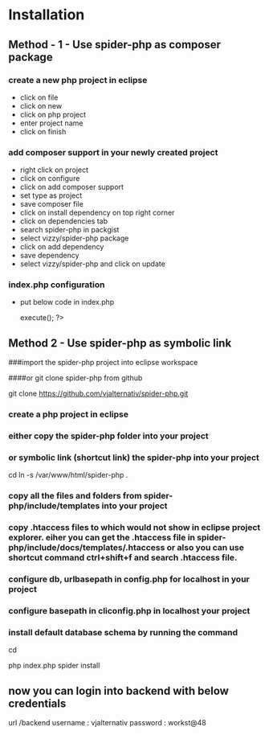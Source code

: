 # Installation

## Method - 1 - Use spider-php as composer package

### create a new php project in eclipse
* click on file
* click on new
* click on php project
* enter project name
* click on finish

### add composer support in your newly created project
* right click on project
* click on configure
* click on add composer support
* set type as project
* save composer file
* click on install dependency on top right corner
* click on dependencies tab
* search spider-php in packgist
* select vizzy/spider-php package
* click on add dependency
* save dependency
* select vizzy/spider-php and click on update


### index.php configuration

* put below code in index.php

	<?php
	set_time_limit(0);
	ini_set("memory_limit", - 1);
	set_include_path(__DIR__);
	require_once 'vendor/autoload.php';
	require_once 'vendor/vizzy/spider-php/libs/lib_framework.php';
	$fw = new lib_framework();
	$fw->execute();
	?>




## Method 2 - Use spider-php as symbolic link

###import the spider-php project into eclipse workspace

####or git clone spider-php from github

git clone https://github.com/vjalternativ/spider-php.git
 
 

### create a php project in eclipse 

### either copy the spider-php folder into your project 

### or symbolic link (shortcut link) the spider-php into your project

cd <your-project-folder>
ln -s /var/www/html/spider-php .

### copy all the files and folders from spider-php/include/templates into your project


### copy .htaccess files to which would not show in eclipse project explorer. eiher you can get the .htaccess file in spider-php/include/docs/templates/.htaccess or also you can use shortcut command ctrl+shift+f and search .htaccess file.

### configure db, urlbasepath in config.php for localhost in your project

### configure basepath in cliconfig.php in localhost your project


### install default database schema by running the command

cd <yourprojectpath>

php index.php spider install


## now you can login into backend with below credentials

url <baseurl>/backend
username : vjalternativ
password : workst@48








